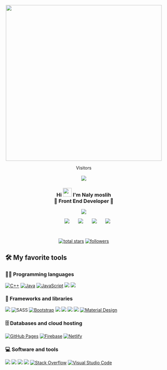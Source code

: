 
<p align="center"> 
  <img src="[https://cdn.dribbble.com/users/1162077/screenshots/5403918/focus-animation.gif](https://cdn-fphbc.nitrocdn.com/qoghzuucXCXzuGelskqTYEjAMqwfiisP/assets/images/optimized/rev-23e383c/wp-content/uploads/2022/01/mern-stack-developer.gif)]" width="500" />
</p>

<p align="center"> 
 Visitors<br><br>
  <img src="https://profile-counter.glitch.me/nalymoslih/count.svg" />
</p>


<!-- <h3 align="center">سڵاو 👋, من نالی مسلح</h1>
<h3 align="center" dir="rtl"></h3>
 -->

<!-- <h3 align="right"><b> شارەزاییم لەمانە هەیە لەبواری فرۆنت ئێند</b></h3>  -->

<h3 align="center">
  Hi <img src="https://media.giphy.com/media/hvRJCLFzcasrR4ia7z/giphy.gif" width="28"> I'm Naly moslih
  <br>
  👀 Front End Developer 👀
</h3>

<!-- Typing SVG by DenverCoder1 - https://github.com/DenverCoder1/readme-typing-svg -->
<p align="center">
  <a href="https://github.com/DenverCoder1/readme-typing-svg">
  <img src="https://readme-typing-svg.herokuapp.com/?lines=Software%20Enginnering;Front-End%20developer;Self%20learner&font=Fira%20Code&center=true&width=440&height=45&color=5BCDEC&vCenter=true&size=22">
</a>
</p>

<!-- Social icons section -->
<p align="center"> 
  <!--
  <a href="https://twitter.com/YousifJasm001"><img src="https://img.icons8.com/clouds/70/000000/twitter.png"/></a>
-->
  &#8287;&#8287;&#8287;&#8287;&#8287;
  <a href="https://www.facebook.com/naly.moslih/" alt="Dev Pro Tips Discussion & Support Server"><img src="https://img.icons8.com/clouds/70/000000/facebook-new--v2.png"/></a>
  &#8287;&#8287;&#8287;&#8287;&#8287;
  <a href="https://www.instagram.com/naly_moslih/"><img src="https://img.icons8.com/clouds/70/000000/instagram-new--v2.png"/></a>
  &#8287;&#8287;&#8287;&#8287;&#8287;
  <a href="https://www.linkedin.com/in/naly-moslih-31b79923b/"><img src="https://img.icons8.com/clouds/70/000000/linkedin.png"/></a>
  &#8287;&#8287;&#8287;&#8287;&#8287;
  <a href="mailto:naly.software@gmail.com"><img src="https://img.icons8.com/clouds/70/000000/gmail.png"/></a>
</p>

<br/>

<!-- Social badges section -->
<!-- Badges with custom icons - https://github.com/DenverCoder1/custom-icon-badges -->
<!-- YouTube stats - https://github.com/DenverCoder1/github-readme-youtube-stats -->
<!-- View counter - https://github.com/DenverCoder1/Simple-View-Counter -->
<!-- Star counter - https://github.com/idealclover/GitHub-Star-Counter -->
<!--

-->
<p align="center"> 
  <a href="https://github.com/DenverCoder1?tab=repositories&sort=stargazers">
    <img alt="total stars" title="Total stars on GitHub" src="https://custom-icon-badges.herokuapp.com/badge/dynamic/json?logo=star&color=55960c&labelColor=488207&label=Stars&style=for-the-badge&query=%24.stars&url=https://api.github-star-counter.workers.dev/user/Joseph625"/></a>
  <a href="https://github.com/DenverCoder1?tab=followers">
    <img alt="followers" title="Follow me on Github" src="https://custom-icon-badges.herokuapp.com/github/followers/nalymoslih?color=236ad3&labelColor=1155ba&style=for-the-badge&logo=person-add&label=Follow&logoColor=white"/></a>
</p>



<!-- GitHub Readme Streak Stats - https://github.com/DenverCoder1/github-readme-streak-stats -->
<!-- <p align="center">
  <a href="https://github.com/DenverCoder1/github-readme-streak-stats">
    <img title="🔥 Get streak stats for your profile at git.io/streak-stats" alt="joseph's streak" src="https://github-readme-streak-stats.herokuapp.com/?user=Joseph625&theme=monokai-metallian&hide_border=true"/>
  </a> 
</p> -->

<!-- Some badges are from https://github.com/Ileriayo/markdown-badges -->

## 🛠️ My favorite tools

### 👨‍💻 Programming languages

<p>   
    <a href="https://github.com/search?q=user%3ADenverCoder1+language%3Acpp"><img alt="C++" src="https://custom-icon-badges.herokuapp.com/badge/C++-9C033A.svg?logo=cpp2&logoColor=white"></a> 
    <a href="https://github.com/search?q=user%3ADenverCoder1+language%3Ajava"><img alt="Java" src="https://img.shields.io/badge/Java-007396.svg?logo=java&logoColor=white"></a>
    <a href="https://github.com/search?q=user%3ADenverCoder1+language%3Ajavascript"><img alt="JavaScript" src="https://img.shields.io/badge/JavaScript-F7DF1E.svg?logo=javascript&logoColor=black"></a>    
  <img src='https://img.shields.io/badge/-HTML5-E34F26?logo=html5&logoColor=white' />
    <img src='https://img.shields.io/badge/-CSS3-1572B6?logo=css3&logoColor=white' />
</p>

### 🧰 Frameworks and libraries

<p>
    <img src='https://img.shields.io/badge/-ReactJs-61DAFB?logo=react&logoColor=white'/>
    <img alt="SASS" src="https://img.shields.io/badge/Sass-hotpink.svg?logo=SASS&logoColor=white"> 
    <a href="#"><img alt="Bootstrap" src="https://img.shields.io/badge/Bootstrap-7952B3.svg?logo=bootstrap&logoColor=white"></a> 


<!--     <img src='https://img.shields.io/badge/-FontAwesome-339AF0?logo=fontawesome&logoColor=white'/> -->
  <!--   <img src='https://img.shields.io/badge/-Bootstrap-7952B3?logo=bootstrap&logoColor=white' /> -->
  <img src='https://img.shields.io/badge/-MaterialUI-0081CB?logo=materialui&logoColor=white' />
    <img src='https://img.shields.io/badge/-FontAwesome-339AF0?logo=fontawesome&logoColor=white'/>

   <img src='https://img.shields.io/badge/-jQuery-0769AD?logo=jquery&logoColor=white'/>
  
   <img src='https://img.shields.io/badge/-Redux-764ABC?logo=redux&logoColor=white'/>
    <a href="#"><img alt="Material Design" src="https://img.shields.io/badge/Material%20Design-0081CB.svg?logo=material-design&logoColor=white"></a>
  


  
<!--     <a href="#"><img alt="GitHub Actions" src="https://img.shields.io/badge/GitHub%20Actions-2671E5.svg?logo=github%20actions&logoColor=white"></a> -->
<!--     <a href="#"><img alt="Jest" src="https://img.shields.io/badge/Jest-C21325.svg?logo=jest&logoColor=white"></a> -->
<!--     <a href="#"><img alt="JUnit" src="https://custom-ico//badges.herokuapp.com/badge/JUnit-25A162.svg?logo=check-circle&logoColor=white"></a> -->
<!--     <a href="#"><img alt="Keras" src="https://img.shields.io/badge/Keras-D00000.svg?logo=Keras&logoColor=white"></a> -->
<!--     <a href="#"><img alt="NumPy" src="https://img.shields.io/badge/Numpy-013243.svg?logo=numpy&logoColor=white"></a> -->
<!--     <a href="#"><img alt="Pandas" src="https://img.shields.io/badge/Pandas-150458.svg?logo=pandas&logoColor=white"></a> -->
<!--     <a href="#"><img alt="PHPUnit" src="https://custom-icon-badges.herokuapp.com/badge/PHPUnit-366488.svg?logo=test-tube&logoColor=white"></a> -->
<!--     <a href="#"><img alt="Pytest" src="https://img.shields.io/badge/Pytest-0A9EDC.svg?logo=pytest&logoColor=white"></a> -->
<!--     <a href="#"><img alt="SonarLint" src="https://img.shields.io/badge/-SonarLint-CB2029?logo=sonarlint&logoColor=white"></a> -->
<!--     <a href="#"><img alt="Symfony" src="https://img.shields.io/badge/Symfony-111111.svg?logo=symfony&logoColor=white"></a> -->
<!--     <a href="#"><img alt="SymPy" src="https://img.shields.io/badge/Sympy-3B5526.svg?logo=sympy&logoColor=white"></a> -->
<!--     <a href="#"><img alt="TensorFlow" src="https://img.shields.io/badge/TensorFlow-FF6F00.svg?logo=TensorFlow&logoColor=white"></a> -->
<!--     <a href="#"><img alt="Wordpress" src="https://img.shields.io/badge/Wordpress-21759B?logo=wordpress&logoColor=white"></a> -->
<!--     <a href="#"><img alt="WPF (.Net)" src="https://img.shields.io/badge/WPF-5C2D91?logo=.net&logoColor=white"></a> -->
</p>

### 🗄️ Databases and cloud hosting

<p>
    <a href="#"><img alt="GitHub Pages" src="https://img.shields.io/badge/GitHub%20Pages-327FC7.svg?logo=github&logoColor=white"></a>
<!--     <a href="#"><img alt="Heroku" src="https://img.shields.io/badge/Heroku-430098.svg?logo=heroku&logoColor=white"></a> -->
<!--     <a href="#"><img alt="MongoDB" src ="https://img.shields.io/badge/MongoDB-4ea94b.svg?logo=mongodb&logoColor=white"></a> -->
    <a href="#"><img alt="Firebase" src="https://img.shields.io/badge/Firebase-%23316192.svg?logo=firebase&logoColor=white"></a>
    <a href="#"><img alt="Netlify" src="https://img.shields.io/badge/Netlify-%234ea94b.svg?logo=netlify&logoColor=white"></a>

<!--     <a href="#"><img alt="Oracle" src ="https://img.shields.io/badge/Oracle-F00000.svg?logo=oracle&logoColor=white"></a>
    <a href="#"><img alt="PostgreSQL" src ="https://img.shields.io/badge/PostgreSQL-316192.svg?logo=postgresql&logoColor=white"></a>
    <a href="#"><img alt="Repl.it" src="https://img.shields.io/badge/Repl.it-0D101E.svg?logo=Replit&logoColor=white"></a>
    <a href="#"><img alt="SQLite" src ="https://img.shields.io/badge/SQLite-07405e.svg?logo=sqlite&logoColor=white"></a>
    <a href="#"><img alt="Vercel" src="https://img.shields.io/badge/Vercel-000000.svg?logo=vercel&logoColor=white"></a> -->
</p>

### 💻 Software and tools

<p>
    <a href="#"><img src='https://img.shields.io/badge/-npm-CB3837?logo=npm&logoColor=white'></a>
    <a href="#"><img src='https://img.shields.io/badge/-Git-F05032?logo=git&logoColor=white'></a>
    <a href="#"><img src='https://img.shields.io/badge/-JSON-000000?logo=json&logoColor=white'></a>
    <a href="#"><img src='https://img.shields.io/badge/-GitHub-181717?logo=github&logoColor=white'></a>    
    <a href="#"><img alt="Stack Overflow" src="https://img.shields.io/badge/-Stack%20Overflow-FE7A16?logo=stack-overflow&logoColor=white"></a>
    <a href="#"><img alt="Visual Studio Code" src="https://img.shields.io/badge/Visual%20Studio%20Code-0078d7.svg?logo=visual-studio-code&logoColor=white"></a>
</p>



<!-- https://github.com/anuraghazra/github-readme-stats -->









<!-- https://github.com/jamesgeorge007/github-activity-readme 
<details>
  <summary>⚡ Recent GitHub Activity</summary>
  <br/>
 
1. 🎉 Merged PR [#283](https://github.com/DenverCoder1/custom-icon-badges/pull/283) in [DenverCoder1/custom-icon-badges](https://github.com/DenverCoder1/custom-icon-badges)
2. 💪 Opened PR [#5](https://github.com/albertlauncher/awesome-albert/pull/5) in [albertlauncher/awesome-albert](https://github.com/albertlauncher/awesome-albert)
3. 🎉 Merged PR [#2](https://github.com/DenverCoderOne/awesome-albert/pull/2) in [DenverCoderOne/awesome-albert](https://github.com/DenverCoderOne/awesome-albert)
4. 💪 Opened PR [#2](https://github.com/DenverCoderOne/awesome-albert/pull/2) in [DenverCoderOne/awesome-albert](https://github.com/DenverCoderOne/awesome-albert)
5. 🎉 Merged PR [#47](https://github.com/DenverCoder1/weasley-chess-bot/pull/47) in [DenverCoder1/weasley-chess-bot](https://github.com/DenverCoder1/weasley-chess-bot)
</details>
-->


<!-- 
## 📘 My top open source projects
<p align="left">
  <a href="https://github.com/DenverCoder1/github-readme-streak-stats"><img width="282" src="https://denvercoder1-github-readme-stats.vercel.app/api/pin/?username=DenverCoder1&repo=github-readme-streak-stats&theme=react&bg_color=1F222E&title_color=F85D7F&icon_color=F8D866&hide_border=true&show_icons=false" alt="github-readme-streak-stats"></a>
  <a href="https://github.com/DenverCoder1/readme-typing-svg"><img width="282" src="https://denvercoder1-github-readme-stats.vercel.app/api/pin/?username=DenverCoder1&repo=readme-typing-svg&hide_border=true&bg_color=1F222E&title_color=F85D7F&icon_color=F8D866&theme=react&show_icons=false" alt="readme-typing-svg"></a>
  <a href="https://github.com/DenverCoder1/custom-icon-badges"><img width="282" src="https://denvercoder1-github-readme-stats.vercel.app/api/pin?username=DenverCoder1&repo=custom-icon-badges&theme=react&bg_color=1F222E&title_color=F85D7F&icon_color=F8D866&hide_border=true&show_icons=false" alt="custom-icon-badges"></a>
  <a href="https://github.com/DenverCoder1/LaTeX-Gboard-Dictionary"><img width="282" src="https://denvercoder1-github-readme-stats.vercel.app/api/pin/?username=DenverCoder1&repo=LaTeX-Gboard-Dictionary&theme=react&bg_color=1F222E&title_color=F85D7F&icon_color=F8D866&hide_border=true&show_icons=false" alt="LaTeX-Gboard-Dictionary"></a>
  <a href="https://github.com/DenverCoder1/unicode-formatter"><img width="282" src="https://denvercoder1-github-readme-stats.vercel.app/api/pin/?username=DenverCoder1&repo=unicode-formatter&theme=react&bg_color=1F222E&title_color=F85D7F&icon_color=F8D866&hide_border=true&show_icons=false" alt="unicode-formatter"></a>
  <a href="https://github.com/DenverCoder1/table2ascii"><img width="282" src="https://denvercoder1-github-readme-stats.vercel.app/api/pin/?username=DenverCoder1&repo=table2ascii&theme=react&bg_color=1F222E&title_color=F85D7F&icon_color=F8D866&hide_border=true&show_icons=false" alt="table2ascii"></a>
</p>



## 📕 Top projects I've contributed to

<p align="left">
  <a href="https://github.com/anuraghazra/github-readme-stats"><img width="282" src="https://denvercoder1-github-readme-stats.vercel.app/api/pin/?username=anuraghazra&repo=github-readme-stats&theme=react&bg_color=1F222E&title_color=F85D7F&icon_color=F8D866&hide_border=true&show_icons=false" alt="github-readme-stats"></a>
  <a href="https://github.com/simple-icons/simple-icons"><img width="282" src="https://denvercoder1-github-readme-stats.vercel.app/api/pin/?username=simple-icons&repo=simple-icons&theme=react&bg_color=1F222E&title_color=F85D7F&icon_color=F8D866&hide_border=true&show_icons=false" alt="simple-icons"></a>
  <a href="https://github.com/rahuldkjain/github-profile-readme-generator"><img width="282" src="https://denvercoder1-github-readme-stats.vercel.app/api/pin/?username=rahuldkjain&repo=github-profile-readme-generator&theme=react&bg_color=1F222E&title_color=F85D7F&icon_color=F8D866&hide_border=true&show_icons=false" alt="github-profile-readme-generator"></a>
  <a href="https://github.com/nextcord/nextcord"><img width="282" src="https://denvercoder1-github-readme-stats.vercel.app/api/pin?username=nextcord&repo=nextcord&theme=react&bg_color=1F222E&title_color=F85D7F&icon_color=F8D866&hide_border=true&show_icons=false" alt="nextcord"></a>
  <a href="https://github.com/Ashutosh00710/github-readme-activity-graph"><img width="282" src="https://denvercoder1-github-readme-stats.vercel.app/api/pin/?username=Ashutosh00710&repo=github-readme-activity-graph&theme=react&bg_color=1F222E&title_color=F85D7F&icon_color=F8D866&hide_border=true&show_icons=false" alt="github-readme-activity-graph"></a>
  <a href="https://github.com/DXsmiley/mathbot"><img width="282" src="https://denvercoder1-github-readme-stats.vercel.app/api/pin/?username=DXsmiley&repo=mathbot&hide_border=true&bg_color=1F222E&title_color=F85D7F&icon_color=F8D866&theme=react&show_icons=false" alt="DXsmiley/mathbot"></a>
</p>

<p align="left">
  <a href="https://github.com/DenverCoderOne/My-Contributions/blob/main/README.md"><img alt="All Repositories" title="All Repositories" src="https://custom-icon-badges.herokuapp.com/badge/-All%20Forks-2962FF?style=for-the-badge&logoColor=white&logo=fork"/></a>
</p>
 -->

<!--
**joseph625/joseph625** is a ✨ _special_ ✨ repository because its `README.md` (this file) appears on your GitHub profile.
 <td valign="top"><img src="https://github-readme-stats.vercel.app/api/top-langs/?username=anuraghazra&layout=compact&show_icons=true&title_color=ffffff&icon_color=34abeb&text_color=daf7dc&bg_color=151515"/></td>
    <td valign="top"><img src="https://github-readme-stats.vercel.app/api?username=anuraghazra&show_icons=true&title_color=ffffff&icon_color=34abeb&text_color=daf7dc&bg_color=151515"/></td>
Here are some ideas to get you started:

- 🔭 I’m currently working on ...
- 🌱 I’m currently learning ...
- 👯 I’m looking to collaborate on ...
- 🤔 I’m looking for help with ...
- 💬 Ask me about ...
- 📫 How to reach me: ...
- 😄 Pronouns: ...
- ⚡ Fun fact: ...
-->
